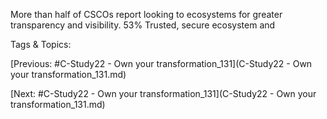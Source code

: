 More than half of CSCOs report 
looking to ecosystems for greater 
transparency and visibility.
53%
Trusted, secure ecosystem and  

   Tags & Topics:
   

[Previous: #C-Study22 - Own your transformation_131](C-Study22 - Own your transformation_131.md)

[Next: #C-Study22 - Own your transformation_131](C-Study22 - Own your transformation_131.md)